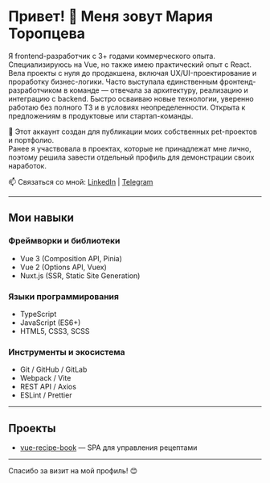 # Привет! 👋 Меня зовут Мария Торопцева

Я frontend-разработчик с 3+ годами коммерческого опыта. Специализируюсь на Vue, но также имею практический опыт с React. Вела проекты с нуля до продакшена, включая UX/UI-проектирование и проработку бизнес-логики. Часто выступала единственным фронтенд-разработчиком в команде — отвечала за архитектуру, реализацию и интеграцию с backend. Быстро осваиваю новые технологии, уверенно работаю без полного ТЗ и в условиях неопределенности. Открыта к предложениям в продуктовые или стартап-команды.

🌱 Этот аккаунт создан для публикации моих собственных pet-проектов и портфолио.  
Ранее я участвовала в проектах, которые не принадлежат мне лично, поэтому решила завести отдельный профиль для демонстрации своих наработок.

📫 Связаться со мной: [LinkedIn](https://www.linkedin.com/in/mariya-toroptseva/) | [Telegram](https://t.me/mnaumnaum)

---

## Мои навыки

### Фреймворки и библиотеки
- Vue 3 (Composition API, Pinia)  
- Vue 2 (Options API, Vuex)  
- Nuxt.js (SSR, Static Site Generation)  

### Языки программирования
- TypeScript  
- JavaScript (ES6+)  
- HTML5, CSS3, SCSS  

### Инструменты и экосистема
- Git / GitHub / GitLab  
- Webpack / Vite  
- REST API / Axios  
- ESLint / Prettier

---

## Проекты

- [vue-recipe-book](https://github.com/mariia-toroptseva/vue-recipe-book) — SPA для управления рецептами  

---

Спасибо за визит на мой профиль! 😊
